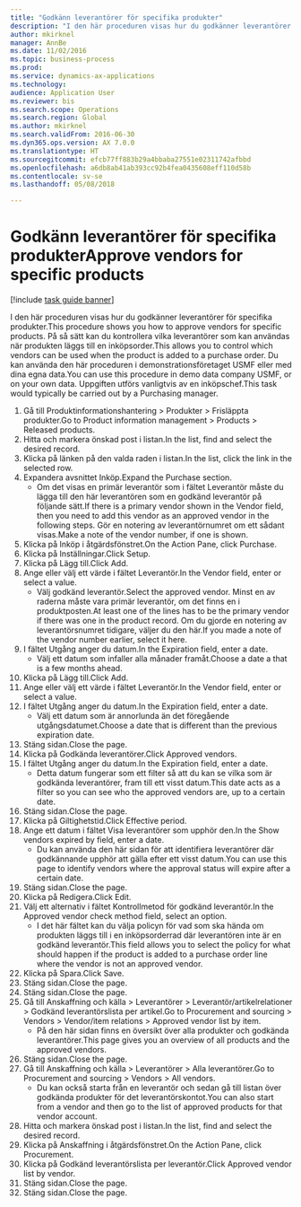 ```yaml
--- 
title: "Godkänn leverantörer för specifika produkter"
description: "I den här proceduren visas hur du godkänner leverantörer för specifika produkter."
author: mkirknel
manager: AnnBe
ms.date: 11/02/2016
ms.topic: business-process
ms.prod: 
ms.service: dynamics-ax-applications
ms.technology: 
audience: Application User
ms.reviewer: bis
ms.search.scope: Operations
ms.search.region: Global
ms.author: mkirknel
ms.search.validFrom: 2016-06-30
ms.dyn365.ops.version: AX 7.0.0
ms.translationtype: HT
ms.sourcegitcommit: efcb77ff883b29a4bbaba27551e02311742afbbd
ms.openlocfilehash: a6db8ab41ab393cc92b4fea0435608eff110d58b
ms.contentlocale: sv-se
ms.lasthandoff: 05/08/2018

---
```

# <a name="approve-vendors-for-specific-products"></a><span data-ttu-id="910ac-103">Godkänn leverantörer för specifika produkter</span><span class="sxs-lookup"><span data-stu-id="910ac-103">Approve vendors for specific products</span></span>

[!include [task guide banner](../../includes/task-guide-banner.md)]

<span data-ttu-id="910ac-104">I den här proceduren visas hur du godkänner leverantörer för specifika produkter.</span><span class="sxs-lookup"><span data-stu-id="910ac-104">This procedure shows you how to approve vendors for specific products.</span></span> <span data-ttu-id="910ac-105">På så sätt kan du kontrollera vilka leverantörer som kan användas när produkten läggs till en inköpsorder.</span><span class="sxs-lookup"><span data-stu-id="910ac-105">This allows you to control which vendors can be used when the product is added to a purchase order.</span></span> <span data-ttu-id="910ac-106">Du kan använda den här proceduren i demonstrationsföretaget USMF eller med dina egna data.</span><span class="sxs-lookup"><span data-stu-id="910ac-106">You can use this procedure in demo data company USMF, or on your own data.</span></span> <span data-ttu-id="910ac-107">Uppgiften utförs vanligtvis av en inköpschef.</span><span class="sxs-lookup"><span data-stu-id="910ac-107">This task would typically be carried out by a Purchasing manager.</span></span>

1. <span data-ttu-id="910ac-108">Gå till Produktinformationshantering > Produkter > Frisläppta produkter.</span><span class="sxs-lookup"><span data-stu-id="910ac-108">Go to Product information management > Products > Released products.</span></span>
2. <span data-ttu-id="910ac-109">Hitta och markera önskad post i listan.</span><span class="sxs-lookup"><span data-stu-id="910ac-109">In the list, find and select the desired record.</span></span>
3. <span data-ttu-id="910ac-110">Klicka på länken på den valda raden i listan.</span><span class="sxs-lookup"><span data-stu-id="910ac-110">In the list, click the link in the selected row.</span></span>
4. <span data-ttu-id="910ac-111">Expandera avsnittet Inköp.</span><span class="sxs-lookup"><span data-stu-id="910ac-111">Expand the Purchase section.</span></span>
    * <span data-ttu-id="910ac-112">Om det visas en primär leverantör som i fältet Leverantör måste du lägga till den här leverantören som en godkänd leverantör på följande sätt.</span><span class="sxs-lookup"><span data-stu-id="910ac-112">If there is a primary vendor shown in the Vendor field, then you need to add this vendor as an approved vendor in the following steps.</span></span> <span data-ttu-id="910ac-113">Gör en notering av leverantörnumret om ett sådant visas.</span><span class="sxs-lookup"><span data-stu-id="910ac-113">Make a note of the vendor number, if one is shown.</span></span>  
5. <span data-ttu-id="910ac-114">Klicka på Inköp i åtgärdsfönstret.</span><span class="sxs-lookup"><span data-stu-id="910ac-114">On the Action Pane, click Purchase.</span></span>
6. <span data-ttu-id="910ac-115">Klicka på Inställningar.</span><span class="sxs-lookup"><span data-stu-id="910ac-115">Click Setup.</span></span>
7. <span data-ttu-id="910ac-116">Klicka på Lägg till.</span><span class="sxs-lookup"><span data-stu-id="910ac-116">Click Add.</span></span>
8. <span data-ttu-id="910ac-117">Ange eller välj ett värde i fältet Leverantör.</span><span class="sxs-lookup"><span data-stu-id="910ac-117">In the Vendor field, enter or select a value.</span></span>
    * <span data-ttu-id="910ac-118">Välj godkänd leverantör.</span><span class="sxs-lookup"><span data-stu-id="910ac-118">Select the approved vendor.</span></span> <span data-ttu-id="910ac-119">Minst en av raderna måste vara primär leverantör, om det finns en i produktposten.</span><span class="sxs-lookup"><span data-stu-id="910ac-119">At least one of the lines has to be the primary vendor if there was one in the product record.</span></span> <span data-ttu-id="910ac-120">Om du gjorde en notering av leverantörsnumret tidigare, väljer du den här.</span><span class="sxs-lookup"><span data-stu-id="910ac-120">If you made a note of the vendor number earlier, select it here.</span></span>  
9. <span data-ttu-id="910ac-121">I fältet Utgång anger du datum.</span><span class="sxs-lookup"><span data-stu-id="910ac-121">In the Expiration field, enter a date.</span></span>
    * <span data-ttu-id="910ac-122">Välj ett datum som infaller alla månader framåt.</span><span class="sxs-lookup"><span data-stu-id="910ac-122">Choose a date a that is a few months ahead.</span></span>  
10. <span data-ttu-id="910ac-123">Klicka på Lägg till.</span><span class="sxs-lookup"><span data-stu-id="910ac-123">Click Add.</span></span>
11. <span data-ttu-id="910ac-124">Ange eller välj ett värde i fältet Leverantör.</span><span class="sxs-lookup"><span data-stu-id="910ac-124">In the Vendor field, enter or select a value.</span></span>
12. <span data-ttu-id="910ac-125">I fältet Utgång anger du datum.</span><span class="sxs-lookup"><span data-stu-id="910ac-125">In the Expiration field, enter a date.</span></span>
    * <span data-ttu-id="910ac-126">Välj ett datum som är annorlunda än det föregående utgångsdatumet.</span><span class="sxs-lookup"><span data-stu-id="910ac-126">Choose a date that is different than the previous expiration date.</span></span>  
13. <span data-ttu-id="910ac-127">Stäng sidan.</span><span class="sxs-lookup"><span data-stu-id="910ac-127">Close the page.</span></span>
14. <span data-ttu-id="910ac-128">Klicka på Godkända leverantörer.</span><span class="sxs-lookup"><span data-stu-id="910ac-128">Click Approved vendors.</span></span>
15. <span data-ttu-id="910ac-129">I fältet Utgång anger du datum.</span><span class="sxs-lookup"><span data-stu-id="910ac-129">In the Expiration field, enter a date.</span></span>
    * <span data-ttu-id="910ac-130">Detta datum fungerar som ett filter så att du kan se vilka som är godkända leverantörer, fram till ett visst datum.</span><span class="sxs-lookup"><span data-stu-id="910ac-130">This date acts as a filter so you can see who the approved vendors are, up to a certain date.</span></span>  
16. <span data-ttu-id="910ac-131">Stäng sidan.</span><span class="sxs-lookup"><span data-stu-id="910ac-131">Close the page.</span></span>
17. <span data-ttu-id="910ac-132">Klicka på Giltighetstid.</span><span class="sxs-lookup"><span data-stu-id="910ac-132">Click Effective period.</span></span>
18. <span data-ttu-id="910ac-133">Ange ett datum i fältet Visa leverantörer som upphör den.</span><span class="sxs-lookup"><span data-stu-id="910ac-133">In the Show vendors expired by field, enter a date.</span></span>
    * <span data-ttu-id="910ac-134">Du kan använda den här sidan för att identifiera leverantörer där godkännande upphör att gälla efter ett visst datum.</span><span class="sxs-lookup"><span data-stu-id="910ac-134">You can use this page to identify vendors where the approval status will expire after a certain date.</span></span>  
19. <span data-ttu-id="910ac-135">Stäng sidan.</span><span class="sxs-lookup"><span data-stu-id="910ac-135">Close the page.</span></span>
20. <span data-ttu-id="910ac-136">Klicka på Redigera.</span><span class="sxs-lookup"><span data-stu-id="910ac-136">Click Edit.</span></span>
21. <span data-ttu-id="910ac-137">Välj ett alternativ i fältet Kontrollmetod för godkänd leverantör.</span><span class="sxs-lookup"><span data-stu-id="910ac-137">In the Approved vendor check method field, select an option.</span></span>
    * <span data-ttu-id="910ac-138">I det här fältet kan du välja policyn för vad som ska hända om produkten läggs till i en inköpsorderrad där leverantören inte är en godkänd leverantör.</span><span class="sxs-lookup"><span data-stu-id="910ac-138">This field allows you to select the policy for what should happen if the product is added to a purchase order line where the vendor is not an approved vendor.</span></span>  
22. <span data-ttu-id="910ac-139">Klicka på Spara.</span><span class="sxs-lookup"><span data-stu-id="910ac-139">Click Save.</span></span>
23. <span data-ttu-id="910ac-140">Stäng sidan.</span><span class="sxs-lookup"><span data-stu-id="910ac-140">Close the page.</span></span>
24. <span data-ttu-id="910ac-141">Stäng sidan.</span><span class="sxs-lookup"><span data-stu-id="910ac-141">Close the page.</span></span>
25. <span data-ttu-id="910ac-142">Gå till Anskaffning och källa > Leverantörer > Leverantör/artikelrelationer > Godkänd leverantörslista per artikel.</span><span class="sxs-lookup"><span data-stu-id="910ac-142">Go to Procurement and sourcing > Vendors > Vendor/item relations > Approved vendor list by item.</span></span>
    * <span data-ttu-id="910ac-143">På den här sidan finns en översikt över alla produkter och godkända leverantörer.</span><span class="sxs-lookup"><span data-stu-id="910ac-143">This page gives you an overview of all products and the approved vendors.</span></span>  
26. <span data-ttu-id="910ac-144">Stäng sidan.</span><span class="sxs-lookup"><span data-stu-id="910ac-144">Close the page.</span></span>
27. <span data-ttu-id="910ac-145">Gå till Anskaffning och källa > Leverantörer > Alla leverantörer.</span><span class="sxs-lookup"><span data-stu-id="910ac-145">Go to Procurement and sourcing > Vendors > All vendors.</span></span>
    * <span data-ttu-id="910ac-146">Du kan också starta från en leverantör och sedan gå till listan över godkända produkter för det leverantörskontot.</span><span class="sxs-lookup"><span data-stu-id="910ac-146">You can also start from a vendor and then go to the list of approved products for that vendor account.</span></span>  
28. <span data-ttu-id="910ac-147">Hitta och markera önskad post i listan.</span><span class="sxs-lookup"><span data-stu-id="910ac-147">In the list, find and select the desired record.</span></span>
29. <span data-ttu-id="910ac-148">Klicka på Anskaffning i åtgärdsfönstret.</span><span class="sxs-lookup"><span data-stu-id="910ac-148">On the Action Pane, click Procurement.</span></span>
30. <span data-ttu-id="910ac-149">Klicka på Godkänd leverantörslista per leverantör.</span><span class="sxs-lookup"><span data-stu-id="910ac-149">Click Approved vendor list by vendor.</span></span>
31. <span data-ttu-id="910ac-150">Stäng sidan.</span><span class="sxs-lookup"><span data-stu-id="910ac-150">Close the page.</span></span>
32. <span data-ttu-id="910ac-151">Stäng sidan.</span><span class="sxs-lookup"><span data-stu-id="910ac-151">Close the page.</span></span>


